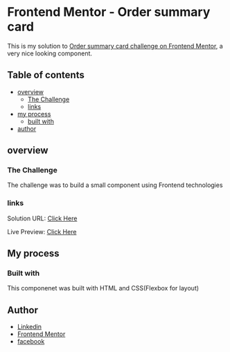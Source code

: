 # Frontend Mentor - Order summary card

This is my solution to [Order summary card challenge on Frontend Mentor](https://www.frontendmentor.io/challenges/order-summary-component-QlPmajDUj), a very nice looking component.

## Table of contents

- [overview](#overview)
  - [The Challenge](#the-challenge)
  - [links](#links)
- [my process](#my-process)
  - [built with](#built-with)
- [author](#author)

## overview

### The Challenge

The challenge was to build a small component using Frontend technologies

### links

Solution URL: [Click Here]()

Live Preview: [Click Here](https://mohammed997732.github.io/Order-Summery-Component-/)

## My process

### Built with

This componenet was built with HTML and CSS(Flexbox for layout)

## Author

- [Linkedin](https://www.linkedin.com/in/mohammed-el-ghazaly-837368229/)
- [Frontend Mentor](https://www.frontendmentor.io/profile/Mohammed997732)
- [facebook](https://www.facebook.com/profile.php?id=100044534551352)
